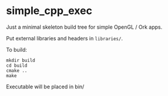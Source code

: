 # simple_cpp_exec
Just a minimal skeleton build tree for simple OpenGL / Ork apps.

Put external libraries and headers in `libraries/`.

To build:
```
mkdir build
cd build
cmake ..
make
```

Executable will be placed in bin/

